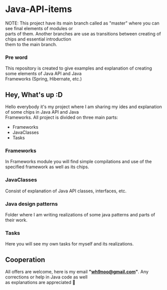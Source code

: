 # Java-API-items
NOTE: This project have its main branch called as "master" where you can see final elements of modules or  
parts of them. Another branches are use as transitions between creating of chips and essential introduction  
them to the main branch.  

### Pre word  
This repository is created to give examples and explanation of creating some elements of Java API and Java  
Frameworks (Spring, Hibernate, etc.)  

## Hey, What's up :D  
Hello everybody it's my project where I am sharing my ides and explanation of some chips in Java API and Java  
Frameworks. All project is divided on three main parts:  
* Frameworks  
* JavaClasses  
* Tasks  

### Frameworks  
In Frameworks module you will find simple compilations and use of the specified framework as well as its chips.  

### JavaClasses  
Consist of explanation of Java API classes, interfaces, etc.  

### Java design patterns
Folder where I am writing realizations of some java patterns and parts of their work.  

### Tasks  
Here you will see my own tasks for myself and its realizations.  

## Cooperation  
All offers are welcome, here is my email **"wh9noo@gmail.com"**. Any corrections or help in Java code as well  
as explanations are appreciated :hugs: